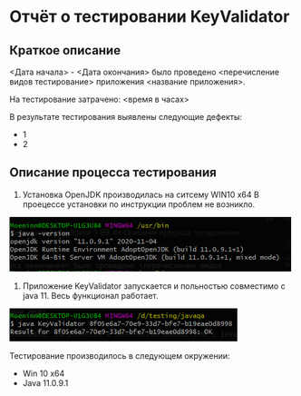 # Отчёт о тестировании KeyValidator

## Краткое описание

<Дата начала> - <Дата окончания> было проведено <перечисление видов тестирование> приложения <название приложения>.

На тестирование затрачено: <время в часах>

В результате тестирования выявлены следующие дефекты:
* 1 
* 2


## Описание процесса тестирования

1. Установка OpenJDK производилась на ситсему WIN10 x64
В проецессе установки по инструкции проблем не возникло.

![](files\java11done.png)

1. Приложение KeyValidator запускается и польностью совместимо с java 11.
Весь функционал работает.

![](files\valapp1.png)



Тестирование производилось в следующем окружении:
* Win 10 x64
* Java 11.0.9.1

